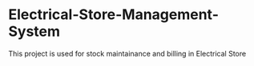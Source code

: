 # Electrical-Store-Management-System
This project is used for stock maintainance and billing in Electrical Store
